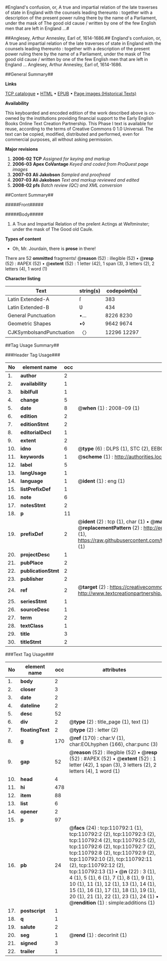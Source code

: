 #England's confusion, or, A true and impartial relation of the late traverses of state in England with the counsels leading thereunto : together with a description of the present power ruling there by the name of a Parliament, under the mask of The good old cause / written by one of the few English men that are left in England ...#

##Anglesey, Arthur Annesley, Earl of, 1614-1686.##
England's confusion, or, A true and impartial relation of the late traverses of state in England with the counsels leading thereunto : together with a description of the present power ruling there by the name of a Parliament, under the mask of The good old cause / written by one of the few English men that are left in England ...
Anglesey, Arthur Annesley, Earl of, 1614-1686.

##General Summary##

**Links**

[TCP catalogue](http://www.ota.ox.ac.uk/tcp/)  • 
[HTML](http://tei.it.ox.ac.uk/tcp/Texts-HTML/free/A69/A69468.html)  • 
[EPUB](http://tei.it.ox.ac.uk/tcp/Texts-EPUB/free/A69/A69468.epub) • 
[Page images (Historical Texts)](https://data.historicaltexts.jisc.ac.uk/view?pubId=eebo-36272827e&pageId=eebo-36272827e-110792-1)

**Availability**

This keyboarded and encoded edition of the
	       work described above is co-owned by the institutions
	       providing financial support to the Early English Books
	       Online Text Creation Partnership. This Phase I text is
	       available for reuse, according to the terms of Creative
	       Commons 0 1.0 Universal. The text can be copied,
	       modified, distributed and performed, even for
	       commercial purposes, all without asking permission.

**Major revisions**

1. __2006-02__ __TCP__ *Assigned for keying and markup*
1. __2006-03__ __Apex CoVantage__ *Keyed and coded from ProQuest page images*
1. __2007-03__ __Ali Jakobson__ *Sampled and proofread*
1. __2007-03__ __Ali Jakobson__ *Text and markup reviewed and edited*
1. __2008-02__ __pfs__ *Batch review (QC) and XML conversion*

##Content Summary##

#####Front#####

#####Body#####

1. A True and Impartial Relation of the preſent Actings at Weſtminster; under the mask of The Good old Cauſe.

**Types of content**

  * Oh, Mr. Jourdain, there is **prose** in there!

There are 52 **ommitted** fragments! 
 @__reason__ (52) : illegible (52)  •  @__resp__ (52) : #APEX (52)  •  @__extent__ (52) : 1 letter (42), 1 span (3), 3 letters (2), 2 letters (4), 1 word (1)

**Character listing**


|Text|string(s)|codepoint(s)|
|---|---|---|
|Latin Extended-A|ſ|383|
|Latin Extended-B|Ʋ|434|
|General Punctuation|•…|8226 8230|
|Geometric Shapes|▪◊|9642 9674|
|CJKSymbolsandPunctuation|〈〉|12296 12297|

##Tag Usage Summary##

###Header Tag Usage###

|No|element name|occ|attributes|
|---|---|---|---|
|1.|__author__|2||
|2.|__availability__|1||
|3.|__biblFull__|1||
|4.|__change__|5||
|5.|__date__|8| @__when__ (1) : 2008-09 (1)|
|6.|__edition__|2||
|7.|__editionStmt__|2||
|8.|__editorialDecl__|1||
|9.|__extent__|2||
|10.|__idno__|6| @__type__ (6) : DLPS (1), STC (2), EEBO-CITATION (1), OCLC (1), VID (1)|
|11.|__keywords__|1| @__scheme__ (1) : http://authorities.loc.gov/ (1)|
|12.|__label__|5||
|13.|__langUsage__|1||
|14.|__language__|1| @__ident__ (1) : eng (1)|
|15.|__listPrefixDef__|1||
|16.|__note__|6||
|17.|__notesStmt__|2||
|18.|__p__|11||
|19.|__prefixDef__|2| @__ident__ (2) : tcp (1), char (1)  •  @__matchPattern__ (2) : ([0-9\-]+):([0-9IVX]+) (1), (.+) (1)  •  @__replacementPattern__ (2) : http://eebo.chadwyck.com/downloadtiff?vid=$1&page=$2 (1), https://raw.githubusercontent.com/textcreationpartnership/Texts/master/tcpchars.xml#$1 (1)|
|20.|__projectDesc__|1||
|21.|__pubPlace__|2||
|22.|__publicationStmt__|2||
|23.|__publisher__|2||
|24.|__ref__|2| @__target__ (2) : https://creativecommons.org/publicdomain/zero/1.0/ (1), http://www.textcreationpartnership.org/docs/. (1)|
|25.|__seriesStmt__|1||
|26.|__sourceDesc__|1||
|27.|__term__|2||
|28.|__textClass__|1||
|29.|__title__|3||
|30.|__titleStmt__|2||


###Text Tag Usage###

|No|element name|occ|attributes|
|---|---|---|---|
|1.|__body__|2||
|2.|__closer__|3||
|3.|__date__|2||
|4.|__dateline__|2||
|5.|__desc__|52||
|6.|__div__|2| @__type__ (2) : title_page (1), text (1)|
|7.|__floatingText__|2| @__type__ (2) : letter (2)|
|8.|__g__|170| @__ref__ (170) : char:V (1), char:EOLhyphen (166), char:punc (3)|
|9.|__gap__|52| @__reason__ (52) : illegible (52)  •  @__resp__ (52) : #APEX (52)  •  @__extent__ (52) : 1 letter (42), 1 span (3), 3 letters (2), 2 letters (4), 1 word (1)|
|10.|__head__|4||
|11.|__hi__|478||
|12.|__item__|88||
|13.|__list__|6||
|14.|__opener__|2||
|15.|__p__|97||
|16.|__pb__|24| @__facs__ (24) : tcp:110792:1 (1), tcp:110792:2 (2), tcp:110792:3 (2), tcp:110792:4 (2), tcp:110792:5 (2), tcp:110792:6 (2), tcp:110792:7 (2), tcp:110792:8 (2), tcp:110792:9 (2), tcp:110792:10 (2), tcp:110792:11 (2), tcp:110792:12 (2), tcp:110792:13 (1)  •  @__n__ (22) : 3 (1), 4 (1), 5 (1), 6 (1), 7 (1), 8 (1), 9 (1), 10 (1), 11 (1), 12 (1), 13 (1), 14 (1), 15 (1), 16 (1), 17 (1), 18 (1), 19 (1), 20 (1), 21 (1), 22 (1), 23 (1), 24 (1)  •  @__rendition__ (1) : simple:additions (1)|
|17.|__postscript__|1||
|18.|__q__|1||
|19.|__salute__|2||
|20.|__seg__|1| @__rend__ (1) : decorInit (1)|
|21.|__signed__|3||
|22.|__trailer__|1||
